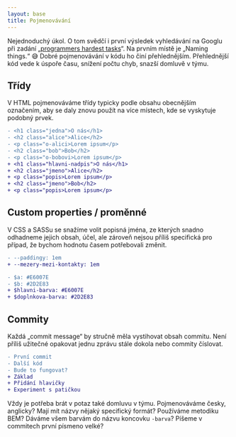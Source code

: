 ```yaml
---
layout: base
title: Pojmenovávání
---
```


Nejednoduchý úkol. O tom svědčí i první výsledek vyhledávání na Googlu při zadání „[programmers hardest tasks](https://www.google.com/search?q=programmers+hardest+tasks)“. Na prvním místě je „Naming things.“ 😅 Dobré pojmenovávání v kódu ho činí přehlednějším. Přehlednější kód vede k úspoře času, snížení počtu chyb, snazší domluvě v týmu.

## Třídy

V HTML pojmenováváme třídy typicky podle obsahu obecnějším označením, aby se daly znovu použít na více místech, kde se vyskytuje podobný prvek.

```diff
- <h1 class="jedna">O nás</h1>
- <h2 class="alice">Alice</h2>
- <p class="o-alici>Lorem ipsum</p>
- <h2 class="bob">Bob</h2>
- <p class="o-bobovi>Lorem ipsum</p>
+ <h1 class="hlavni-nadpis">O nás</h1>
+ <h2 class="jmeno">Alice</h2>
+ <p class="popis>Lorem ipsum</p>
+ <h2 class="jmeno">Bob</h2>
+ <p class="popis>Lorem ipsum</p>
```

## Custom properties / proměnné

V CSS a SASSu se snažíme volit popisná jména, ze kterých snadno odhadneme jejich obsah, účel, ale zároveň nejsou příliš specifická pro případ, že bychom hodnotu časem potřebovali změnit.

```diff
- --paddingy: 1em
+ --mezery-mezi-kontakty: 1em
```

```diff
- $a: #E6007E
- $b: #2D2E83
+ $hlavni-barva: #E6007E
+ $doplnkova-barva: #2D2E83
```

## Commity

Každá „commit message“ by stručně měla vystihovat obsah commitu. Není příliš užitečné opakovat jednu zprávu stále dokola nebo commity číslovat.

```diff
- První commit
- Další kód
- Bude to fungovat?
+ Základ
+ Přidání hlavičky
+ Experiment s patičkou
```

Vždy je potřeba brát v potaz také domluvu v týmu. Pojmenováváme česky, anglicky? Mají mít názvy nějaký specifický formát? Používáme metodiku BEM? Dáváme všem barvám do názvu koncovku `-barva`? Píšeme v commitech první písmeno velké?
